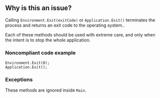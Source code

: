 ## Why is this an issue?
 
Calling `Environment.Exit(exitCode)` or `Application.Exit()` terminates the process and returns an exit code to the operating system..
 
Each of these methods should be used with extreme care, and only when the intent is to stop the whole application.
 
### Noncompliant code example

    Environment.Exit(0);
    Application.Exit();

### Exceptions
 
These methods are ignored inside `Main`.